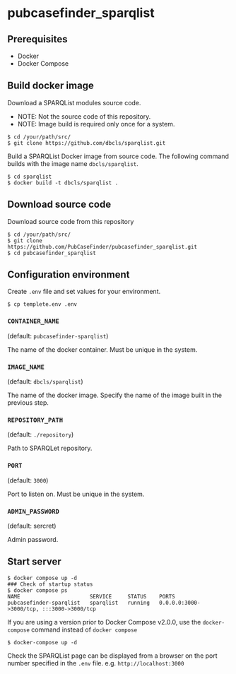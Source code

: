 # pubcasefinder_sparqlist


## Prerequisites
* Docker
* Docker Compose

## Build docker image
Download a SPARQList modules source code.  
* NOTE: Not the source code of this repository.
* NOTE: Image build is required only once for a system.
```
$ cd /your/path/src/
$ git clone https://github.com/dbcls/sparqlist.git
```
Build a SPARQList Docker image from source code. The following command builds with the image name `dbcls/sparqlist`.
```
$ cd sparqlist
$ docker build -t dbcls/sparqlist .
```

## Download source code
Download source code from this repository
```
$ cd /your/path/src/
$ git clone https://github.com/PubCaseFinder/pubcasefinder_sparqlist.git
$ cd pubcasefinder_sparqlist
```

## Configuration environment
Create `.env` file and set values for your environment.
```
$ cp templete.env .env
```
### `CONTAINER_NAME`
(default: `pubcasefinder-sparqlist`)

The name of the docker container. Must be unique in the system.

### `IMAGE_NAME`
(default: `dbcls/sparqlist`)

The name of the docker image. Specify the name of the image built in the previous step.

### `REPOSITORY_PATH`

(default: `./repository`)

Path to SPARQLet repository.

### `PORT`
(default: `3000`)

Port to listen on. Must be unique in the system.

### `ADMIN_PASSWORD`
(default: sercret)

Admin password.

## Start server
```
$ docker compose up -d
### Check of startup status
$ docker compose ps
NAME                      SERVICE     STATUS    PORTS
pubcasefinder-sparqlist   sparqlist   running   0.0.0.0:3000->3000/tcp, :::3000->3000/tcp
```
If you are using a version prior to Docker Compose v2.0.0, use the `docker-compose` command instead of `docker compose`
```
$ docker-compose up -d
```

Check the SPARQList page can be displayed from a browser on the port number specified in the `.env` file. e.g. `http://localhost:3000`